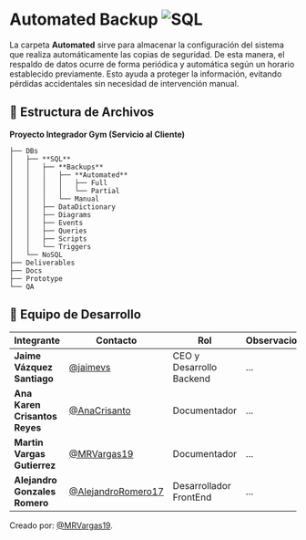 # **Automated Backup** ![SQL](https://img.shields.io/badge/SQL-blue?logo=microsoftsqlserver)

La carpeta **Automated** sirve para almacenar la configuración del sistema que realiza automáticamente las copias de seguridad. De esta manera, el respaldo de datos ocurre de forma periódica y automática según un horario establecido previamente. Esto ayuda a proteger la información, evitando pérdidas accidentales sin necesidad de intervención manual.


## 📁 **Estructura de Archivos**
**Proyecto Integrador Gym (Servicio al Cliente)**

```plaintext
├── DBs
│   ├── **SQL**
│   │   ├── **Backups**
│   │   │   ├── **Automated**
│   │   │   │   ├── Full
│   │   │   │   └── Partial
│   │   │   └── Manual
│   │   ├── DataDictionary
│   │   ├── Diagrams
│   │   ├── Events
│   │   ├── Queries
│   │   ├── Scripts
│   │   └── Triggers
│   └── NoSQL
├── Deliverables
├── Docs
├── Prototype
└── QA
```

## 👥 **Equipo de Desarrollo**

| **Integrante**                | **Contacto**                                               | **Rol**                  | **Observaciones** |
| ----------------------------- | ---------------------------------------------------------- | ------------------------ | ----------------- |
| **Jaime Vázquez Santiago**    | [@jaimevs](https://github.com/jaimevs)                     | CEO y Desarrollo Backend | ...               |
| **Ana Karen Crisantos Reyes** | [@AnaCrisanto](https://github.com/AnaCrisanto)             | Documentador             | ...               |
| **Martin Vargas Gutierrez**   | [@MRVargas19](https://github.com/MRVargas19)               | Documentador             | ...               |
| **Alejandro Gonzales Romero** | [@AlejandroRomero17](https://github.com/AlejandroRomero17) | Desarrollador FrontEnd   | ...               |



Creado por: [@MRVargas19](https://github.com/MRVargas19).
